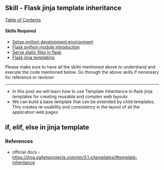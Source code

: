 ## Skill - Flask jinja template inheritance

[Table of Contents](https://nagasudhir.blogspot.com/2020/04/taming-python-table-of-contents.html)

#### Skills Required
* [Setup python development environment](https://nagasudhir.blogspot.com/2020/04/setup-python-development-environment_14.html)
* [Flask python module introduction](https://nagasudhir.blogspot.com/2022/04/flask-python-module-introduction-for.html)
* [Serve static files in flask](https://nagasudhir.blogspot.com/2022/04/serve-static-files-in-flask.html)
* [Flask jinja templating](https://nagasudhir.blogspot.com/2022/04/jinja-templates-in-flask.html)

Please make sure to have all the skills mentioned above to understand and execute the code mentioned below. Go through the above skills if necessary for reference or revision

<hr/>

* In this post we will learn how to use Template Inheritance in flask jinja templates for creating reusable and complex web layouts
* We can build a base template that can be extended by child templates. This creates re-usability and consistency in the layout of all the application web pages


## if, elif, else in jinja template


### References
* official docs - https://jinja.palletsprojects.com/en/3.1.x/templates/#template-inheritance
<!--stackedit_data:
eyJoaXN0b3J5IjpbLTE3MjI1NTg0MjFdfQ==
-->